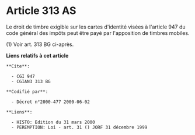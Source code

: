 # Article 313 AS

Le droit de timbre exigible sur les cartes d'identité visées à l'article 947 du code général des impôts peut être payé par
l'apposition de timbres mobiles.

(1) Voir art. 313 BG ci-après.

**Liens relatifs à cet article**

	**Cite**:

	  - CGI 947
	  - CGIAN3 313 BG

	**Codifié par**:

	  - Décret n°2000-477 2000-06-02

	**Liens**:

	  - HISTO: Edition du 31 mars 2000
	  - PEREMPTION: Loi - art. 31 () JORF 31 décembre 1999
